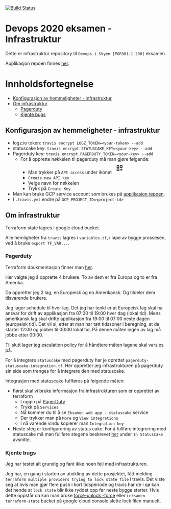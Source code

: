 [![Build Status](https://travis-ci.com/guberArmin/eksamen-infrastructure.svg?token=m6BpjWymm3UWnZ6QxDwC&branch=main)](https://travis-ci.com/guberArmin/eksamen-infrastructure)

# Devops 2020 eksamen - Infrastruktur
Dette er infrastruktur repository til `Devops i Skyen [PGR301-1 20H]` eksamen.

Applikasjon repoen finnes [her](https://github.com/guberArmin/eksamen-infrastructure).


# Innholdsfortegnelse
- [Konfigurasjon av hemmeligheter - infrastruktur](#konfigurasjon-av-hemmeligheter---infrastruktur)
- [Om infrastruktur](#om-infrastruktur)
  * [Pagerduty](#pagerduty)
  * [Kjente bugs](#kjente-bugs)

## Konfigurasjon av hemmeligheter - infrastruktur
- logz.io token: `travis encrypt LOGZ_TOKEN=<your-token> --add`
- statuscake key: `travis encrypt STATUSCAKE_KEY=<your-key> --add`  
- Pagerduty key: `travis encrypt PAGERDUTY_TOKEN=<your-key> --add`  
    - For å opprette nøkkelen til pagerduty må man gjøre følgende:
        - Man trykker på `API access` under ikonet ![Addon ikone](./doc/addon_img.png "Addon ikonet")
        - `Create new API key`
        - Velge navn for nøkkelen
        - Trykk på `Create Key`
- Man kan bruke GCP service account som brukes på [applikasjon repoen](https://github.com/guberArmin/devops-exam#konfigurasjon-av-hemmeligheter---applikasjon).
- I `.travis.yml` endre på  `GCP_PROJECT_ID=<project-id>`

## Om infrastruktur
Terraform state lagres i google cloud bucket.

Alle hemligheter fra `travis` lagres i `variables.tf`, i løpe av bygge prossesen, ved å bruke `export TF_VAR...`.

### Pagerduty

Terraform doukmentasjon finner man [her](https://registry.terraform.io/providers/PagerDuty/pagerduty/latest/docs).

Her valgte jeg å opprette 4 brukere. To av dem er fra Europa og to er fra Amerika.

Da oppretter jeg 2 lag, en Europeisk og en Amerikansk. Og tildeler dem tilsvarende brukere.

Jeg lager schedule til hver lag. Det jeg har tenkt er at Europeisk lag skal ha ansvar for drift av applikasjon fra 07:00 til 19:00 hver dag (lokal tid).
Mens amerikansk lag skal drifte applikasjon fra 19:00 til 07:00 neste dagen (europeisk tid). Det vil si, etter
at man har tatt tidssoner i beregning, at de starter 12:00 og jobber til 00:00 lokal tid. På denne måten ingen av
lag må jobbe etter 00:00.

Til slutt lager jeg escalation policy for å håndtere måten lagene skal varsles på.

For å integrere `statuscake` med pagerduty har je oprettet `pagerduty-statuscake-integration.tf`. Her oppretter
jeg infrastrukturen på pagerduty sin side som trenges for å integrere den med statuscake.

Integrasjon med statuscake fuflføres på følgende måten:
- Først skal vi bruke informasjon fra infrastrukturen som er opprettet av terraform
    - Loggin på [PagerDuty](https://www.pagerduty.com/)
    - Trykk på `Services`
    - Nå kommer du til å se `Eksamen web app - statuscake` service
    - Der trykker man på `More` og `View integrations` 
    - I nå varende vindu kopierer man `Integration key`
- Neste steg er konfigurering av status cake.
For å fullføre integrering med statuscake må man fullføre stegene beskrevet [her](https://www.pagerduty.com/docs/guides/statuscake-integration-guide/) 
under `In StatusCake` avsnitte.

### Kjente bugs

Jeg har testet alt grundig og fant ikke noen feil med infrastrukturen.

Jeg har, en gang i starten av utvikling av dette prosjektet, fått melding 
`terraform multiple providers trying to lock state file` i travis.
Det viste seg at hvis man gjør flere push i kort tidsperiode og travis har de i 
qø kan det hende at `lock state` blir ikke ryddet opp før neste bygge starter. 
Hvis dette oppstår da kan man bruke 
[force-unlock -force](https://www.terraform.io/docs/commands/force-unlock.html)
eller i `eksamen-terraform-state` bucket på google cloud console slette lock filen manuelt.


